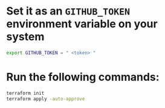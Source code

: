 # Set it as an `GITHUB_TOKEN` environment variable on your system
```bash
export GITHUB_TOKEN = " <token> "
```

# Run the following commands: 
```bash
terraform init
terraform apply -auto-approve
```

